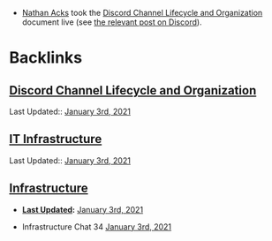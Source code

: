 - [Nathan Acks](<Nathan Acks.md>) took the [Discord Channel Lifecycle and Organization](<Discord Channel Lifecycle and Organization.md>) document live (see [the relevant post on Discord](https://discord.com/channels/692111190851059762/704369362315772044/795331460273799228)).

# Backlinks
## [Discord Channel Lifecycle and Organization](<Discord Channel Lifecycle and Organization.md>)
Last Updated:: [January 3rd, 2021](<January 3rd, 2021.md>)

## [IT Infrastructure](<IT Infrastructure.md>)
Last Updated:: [January 3rd, 2021](<January 3rd, 2021.md>)

## [Infrastructure](<Infrastructure.md>)
- **[Last Updated](<Last Updated.md>):** [January 3rd, 2021](<January 3rd, 2021.md>)

- Infrastructure Chat 34 [January 3rd, 2021](<January 3rd, 2021.md>)

